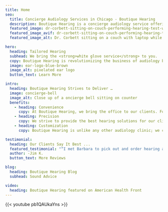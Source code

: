 ```yaml
---
title: Home
seo:
  title: Concierge Audiology Services in Chicago - Boutique Hearing
  description: Boutique Hearing is a concierge audiology service offering hearing evaluations and cutting-edge hearing aid fittings in your home or office.
  featured_image: dr-corbett-sitting-on-couch-performing-hearing-test-with-patient.jpg
  featured_image_avif: dr-corbett-sitting-on-couch-performing-hearing-test-with-patient.avif
  featured_image_alt: Dr. Corbett sitting on a couch with laptop while performing a hearing test with a patient

hero:
  heading: Tailored Hearing
  subhead: We bring the <strong>white glove service</strong> to you.
  copy: Boutique Hearing is revolutionizing the business of audiology by bringing the “boutique” to you. By definition, “boutique” is a small business that offers customized services—and we do just that. Boutique Hearing tailors everything from a hearing test to a hearing aid fitting and follow-up services to fit your lifestyle.
  image: ear-logo-blue-brown
  image_alt: pixelated ear logo
  button_text: Learn More

intro:
  heading: Boutique Hearing Strives to Deliver …
  image: concierge-bell
  image_alt: Close up of a oncierge bell sitting on counter
  benefits:
    - heading: Convenience
      copy: At Boutique Hearing, we bring the office to our clients. For some, this means less missed work. For others, it means independence as they do not need to rely on friends and family for transportation. For all, this means less stress and more time for you.
    - heading: Precision
      copy: We strive to provide the best hearing solutions for our clients. Fitting a hearing aid in an environment where it will be used allows for the most accurate programming and eliminates much of the unknown.
    - heading: Customization
      copy: Boutique Hearing is unlike any other audiology clinic; we customize hearing aid fittings to meet your needs. We also offer several service tiers so you can choose the plan that best serves you.

testimonial:
  heading: Our Clients Say It Best ...
  featured_testimonial: "“I met Barbara to pick out and order hearing aids. Barbara is a consummate professional. She is extremely understanding, caring and patient. Her interpersonal skills are excellent. Barbara treated me as if I were a family member. At the conclusion of the meeting I told Barbara, ‘I feel as if I won the lottery when you took my case.’ Now, several years later, I still feel as if I am a family member when I visit Barbara.”"
  author: -Jim K.
  button_text: More Reviews

blog:
  heading: Boutique Hearing Blog
  subhead: Sound Advice

video:
  heading: Boutique Hearing featured on American Health Front
---
```


{{< youtube pb1QAUkaYns >}}
